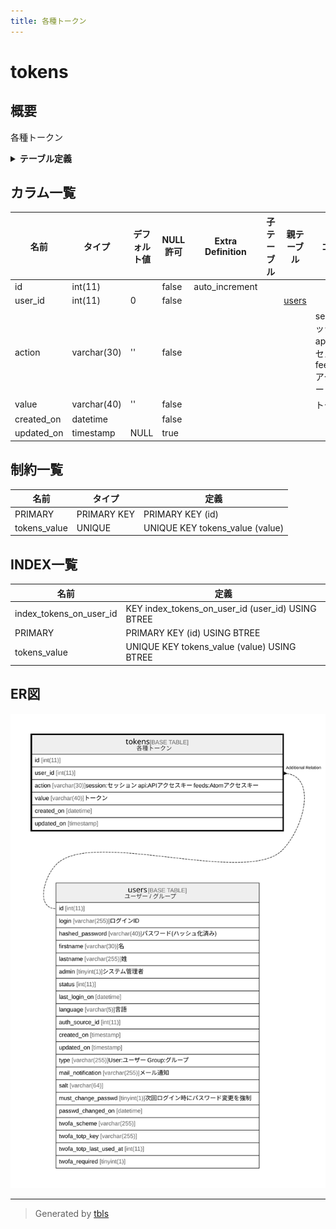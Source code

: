 ```yaml
---
title: 各種トークン
---
```

# tokens

## 概要

各種トークン

<details>
<summary><strong>テーブル定義</strong></summary>

```sql
CREATE TABLE `tokens` (
  `id` int(11) NOT NULL AUTO_INCREMENT,
  `user_id` int(11) NOT NULL DEFAULT 0,
  `action` varchar(30) NOT NULL DEFAULT '',
  `value` varchar(40) NOT NULL DEFAULT '',
  `created_on` datetime NOT NULL,
  `updated_on` timestamp NULL DEFAULT NULL,
  PRIMARY KEY (`id`),
  UNIQUE KEY `tokens_value` (`value`),
  KEY `index_tokens_on_user_id` (`user_id`)
) ENGINE=InnoDB DEFAULT CHARSET=utf8mb4
```

</details>

## カラム一覧

| 名前         | タイプ         | デフォルト値       | NULL許可   | Extra Definition | 子テーブル      | 親テーブル             | コメント                                                                    |
| ---------- | ----------- | ------------ | -------- | ---------------- | ---------- | ----------------- | ----------------------------------------------------------------------- |
| id         | int(11)     |              | false    | auto_increment   |            |                   |                                                                         |
| user_id    | int(11)     | 0            | false    |                  |            | [users](users.md) |                                                                         |
| action     | varchar(30) | ''           | false    |                  |            |                   | session:セッション<br>api:APIアクセスキー<br>feeds:Atomアクセスキー<br>                  |
| value      | varchar(40) | ''           | false    |                  |            |                   | トークン                                                                    |
| created_on | datetime    |              | false    |                  |            |                   |                                                                         |
| updated_on | timestamp   | NULL         | true     |                  |            |                   |                                                                         |

## 制約一覧

| 名前           | タイプ         | 定義                              |
| ------------ | ----------- | ------------------------------- |
| PRIMARY      | PRIMARY KEY | PRIMARY KEY (id)                |
| tokens_value | UNIQUE      | UNIQUE KEY tokens_value (value) |

## INDEX一覧

| 名前                      | 定義                                                |
| ----------------------- | ------------------------------------------------- |
| index_tokens_on_user_id | KEY index_tokens_on_user_id (user_id) USING BTREE |
| PRIMARY                 | PRIMARY KEY (id) USING BTREE                      |
| tokens_value            | UNIQUE KEY tokens_value (value) USING BTREE       |

## ER図

![er](tokens.svg)

---

> Generated by [tbls](https://github.com/k1LoW/tbls)
